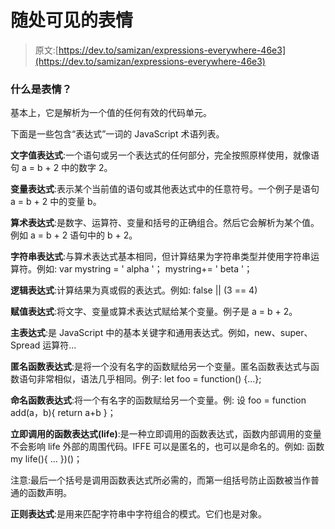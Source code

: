 # 随处可见的表情

> 原文:[https://dev.to/samizan/expressions-everywhere-46e3](https://dev.to/samizan/expressions-everywhere-46e3)

### [](#what-is-an-expression)什么是表情？

基本上，它是解析为一个值的任何有效的代码单元。

下面是一些包含“表达式”一词的 JavaScript 术语列表。

**文字值表达式**:一个语句或另一个表达式的任何部分，完全按照原样使用，就像语句 a = b + 2 中的数字 2。

**变量表达式**:表示某个当前值的语句或其他表达式中的任意符号。一个例子是语句 a = b + 2 中的变量 b。

**算术表达式**:是数字、运算符、变量和括号的正确组合。然后它会解析为某个值。例如 a = b + 2 语句中的 b + 2。

**字符串表达式**:与算术表达式基本相同，但计算结果为字符串类型并使用字符串运算符。例如:
var mystring = ' alpha '；
mystring+= ' beta '；

**逻辑表达式**:计算结果为真或假的表达式。例如:
false || (3 == 4)

**赋值表达式**:将文字、变量或算术表达式赋给某个变量。例子是 a = b + 2。

**主表达式**:是 JavaScript 中的基本关键字和通用表达式。例如，new、super、Spread 运算符...

**匿名函数表达式**:是将一个没有名字的函数赋给另一个变量。匿名函数表达式与函数语句非常相似，语法几乎相同。例子:
let foo = function() {...};

**命名函数表达式**:将一个有名字的函数赋给另一个变量。例:
设 foo = function add(a，b){ return a+b }；

**立即调用的函数表达式(life)**:是一种立即调用的函数表达式，函数内部调用的变量不会影响 life 外部的周围代码。IFFE 可以是匿名的，也可以是命名的。例如:
函数 my life(){
...
})()；

注意:最后一个括号是调用函数表达式所必需的，而第一组括号防止函数被当作普通的函数声明。

**正则表达式**:是用来匹配字符串中字符组合的模式。它们也是对象。